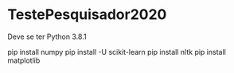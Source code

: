 # TestePesquisador2020

Deve se ter Python 3.8.1

pip install numpy
pip install -U scikit-learn
pip install nltk
pip install matplotlib

